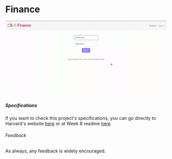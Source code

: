# Finance

![finance overview](./project-overview.gif)

##### Specifications

If you want to check this project's specifications, you can go directly to Harvard's website [here](https://cs50.harvard.edu/x/2020/tracks/web/finance/) or at Week 8 readme [here](../readme.md)

###### Feedback

As always, any feedback is widely encouraged.